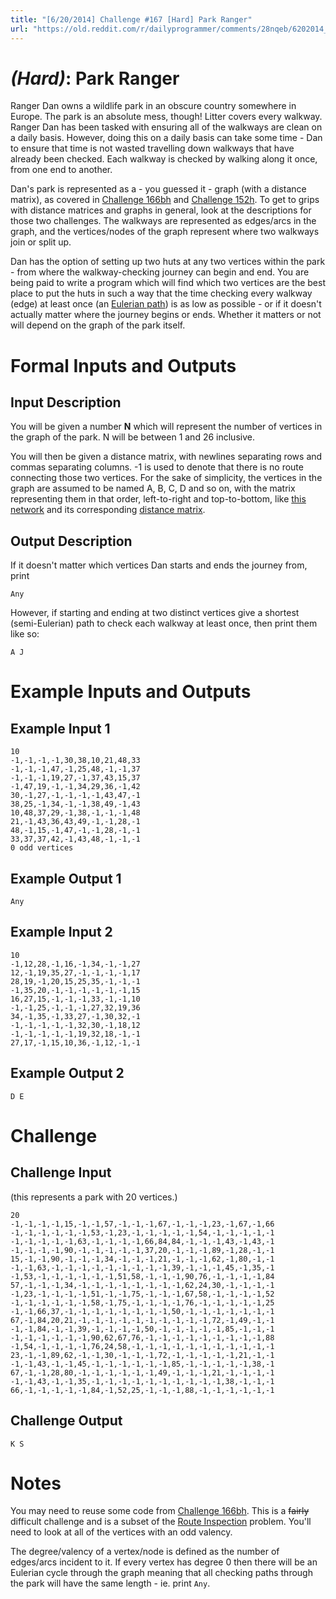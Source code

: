 ```yaml
---
title: "[6/20/2014] Challenge #167 [Hard] Park Ranger"
url: "https://old.reddit.com/r/dailyprogrammer/comments/28nqeb/6202014_challenge_167_hard_park_ranger/"
---
```


# [](#HardIcon) _(Hard)_: Park Ranger

Ranger Dan owns a wildlife park in an obscure country somewhere in Europe. The park is an absolute mess, though! Litter covers every walkway. Ranger Dan has been tasked with ensuring all of the walkways are clean on a daily basis. However, doing this on a daily basis can take some time - Dan to ensure that time is not wasted travelling down walkways that have already been checked. Each walkway is checked by walking along it once, from one end to another.

Dan's park is represented as a - you guessed it - graph (with a distance matrix), as covered in [Challenge 166bh](http://www.reddit.com/r/dailyprogrammer/comments/287jxh/6152014_challenge_166b_hard_a_day_in_the_life_of/) and [Challenge 152h](http://www.reddit.com/r/dailyprogrammer/comments/20cydp/14042014_challenge_152_hard_minimum_spanning_tree/). To get to grips with distance matrices and graphs in general, look at the descriptions for those two challenges. The walkways are represented as edges/arcs in the graph, and the vertices/nodes of the graph represent where two walkways join or split up.

Dan has the option of setting up two huts at any two vertices within the park - from where the walkway-checking journey can begin and end. You are being paid to write a program which will find which two vertices are the best place to put the huts in such a way that the time checking every walkway (edge) at least once (an [Eulerian path](http://en.wikipedia.org/wiki/Eulerian_walkway)) is as low as possible - or if it doesn't actually matter where the journey begins or ends. Whether it matters or not will depend on the graph of the park itself.

# Formal Inputs and Outputs

## Input Description

You will be given a number **N** which will represent the number of vertices in the graph of the park. N will be between 1 and 26 inclusive.

You will then be given a distance matrix, with newlines separating rows and commas separating columns. -1 is used to denote that there is no route connecting those two vertices. For the sake of simplicity, the vertices in the graph are assumed to be named A, B, C, D and so on, with the matrix representing them in that order, left-to-right and top-to-bottom, like [this network](http://i.imgur.com/RIfsghM.png) and its corresponding [distance matrix](http://i.imgur.com/iXuaqNT.png).
    
## Output Description

If it doesn't matter which vertices Dan starts and ends the journey from, print

    Any

However, if starting and ending at two distinct vertices give a shortest (semi-Eulerian) path to check each walkway at least once, then print them like so:

    A J

# Example Inputs and Outputs

## Example Input 1

    10
    -1,-1,-1,-1,30,38,10,21,48,33
    -1,-1,-1,47,-1,25,48,-1,-1,37
    -1,-1,-1,19,27,-1,37,43,15,37
    -1,47,19,-1,-1,34,29,36,-1,42
    30,-1,27,-1,-1,-1,-1,43,47,-1
    38,25,-1,34,-1,-1,38,49,-1,43
    10,48,37,29,-1,38,-1,-1,-1,48
    21,-1,43,36,43,49,-1,-1,28,-1
    48,-1,15,-1,47,-1,-1,28,-1,-1
    33,37,37,42,-1,43,48,-1,-1,-1
    0 odd vertices

## Example Output 1

    Any

## Example Input 2

    10
    -1,12,28,-1,16,-1,34,-1,-1,27
    12,-1,19,35,27,-1,-1,-1,-1,17
    28,19,-1,20,15,25,35,-1,-1,-1
    -1,35,20,-1,-1,-1,-1,-1,-1,15
    16,27,15,-1,-1,-1,33,-1,-1,10
    -1,-1,25,-1,-1,-1,27,32,19,36
    34,-1,35,-1,33,27,-1,30,32,-1
    -1,-1,-1,-1,-1,32,30,-1,18,12
    -1,-1,-1,-1,-1,19,32,18,-1,-1
    27,17,-1,15,10,36,-1,12,-1,-1

## Example Output 2

    D E

# Challenge

## Challenge Input

(this represents a park with 20 vertices.)

    20
    -1,-1,-1,-1,15,-1,-1,57,-1,-1,-1,67,-1,-1,-1,23,-1,67,-1,66
    -1,-1,-1,-1,-1,-1,53,-1,23,-1,-1,-1,-1,-1,54,-1,-1,-1,-1,-1
    -1,-1,-1,-1,-1,63,-1,-1,-1,-1,66,84,84,-1,-1,-1,43,-1,43,-1
    -1,-1,-1,-1,90,-1,-1,-1,-1,-1,37,20,-1,-1,-1,89,-1,28,-1,-1
    15,-1,-1,90,-1,-1,-1,34,-1,-1,-1,21,-1,-1,-1,62,-1,80,-1,-1
    -1,-1,63,-1,-1,-1,-1,-1,-1,-1,-1,-1,39,-1,-1,-1,45,-1,35,-1
    -1,53,-1,-1,-1,-1,-1,-1,51,58,-1,-1,-1,90,76,-1,-1,-1,-1,84
    57,-1,-1,-1,34,-1,-1,-1,-1,-1,-1,-1,-1,62,24,30,-1,-1,-1,-1
    -1,23,-1,-1,-1,-1,51,-1,-1,75,-1,-1,-1,67,58,-1,-1,-1,-1,52
    -1,-1,-1,-1,-1,-1,58,-1,75,-1,-1,-1,-1,76,-1,-1,-1,-1,-1,25
    -1,-1,66,37,-1,-1,-1,-1,-1,-1,-1,-1,50,-1,-1,-1,-1,-1,-1,-1
    67,-1,84,20,21,-1,-1,-1,-1,-1,-1,-1,-1,-1,-1,72,-1,49,-1,-1
    -1,-1,84,-1,-1,39,-1,-1,-1,-1,50,-1,-1,-1,-1,-1,85,-1,-1,-1
    -1,-1,-1,-1,-1,-1,90,62,67,76,-1,-1,-1,-1,-1,-1,-1,-1,-1,88
    -1,54,-1,-1,-1,-1,76,24,58,-1,-1,-1,-1,-1,-1,-1,-1,-1,-1,-1
    23,-1,-1,89,62,-1,-1,30,-1,-1,-1,72,-1,-1,-1,-1,-1,21,-1,-1
    -1,-1,43,-1,-1,45,-1,-1,-1,-1,-1,-1,85,-1,-1,-1,-1,-1,38,-1
    67,-1,-1,28,80,-1,-1,-1,-1,-1,-1,49,-1,-1,-1,21,-1,-1,-1,-1
    -1,-1,43,-1,-1,35,-1,-1,-1,-1,-1,-1,-1,-1,-1,-1,38,-1,-1,-1
    66,-1,-1,-1,-1,-1,84,-1,52,25,-1,-1,-1,88,-1,-1,-1,-1,-1,-1

## Challenge Output

    K S

# Notes

You may need to reuse some code from [Challenge 166bh](http://www.reddit.com/r/dailyprogrammer/comments/287jxh/6152014_challenge_166b_hard_a_day_in_the_life_of/). This is a ~~fairly~~ difficult challenge and is a subset of the [Route Inspection](http://en.wikipedia.org/wiki/Chinese_postman_problem) problem. You'll need to look at all of the vertices with an odd valency.

The degree/valency of a vertex/node is defined as the number of edges/arcs incident to it. If every vertex has degree 0 then there will be an Eulerian cycle through the graph meaning that all checking paths through the park will have the same length - ie. print `Any`.